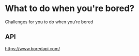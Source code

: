 # What to do when you're bored?

Challenges for you to do when you're bored

## API

https://www.boredapi.com/
